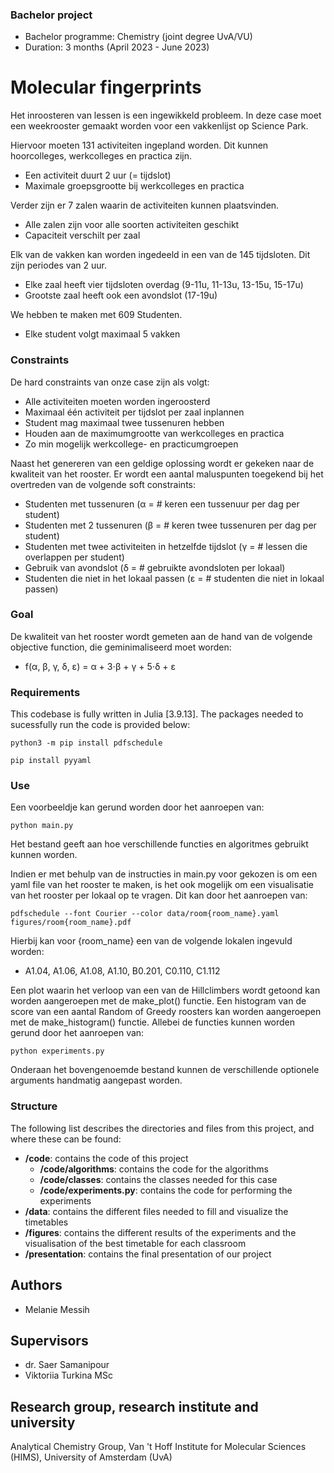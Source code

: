 ### Bachelor project 
- Bachelor programme: Chemistry (joint degree UvA/VU)
- Duration: 3 months (April 2023 - June 2023)

# Molecular fingerprints

Het inroosteren van lessen is een ingewikkeld probleem. In deze case moet een weekrooster gemaakt worden voor een vakkenlijst op Science Park. 

Hiervoor moeten 131 activiteiten ingepland worden. Dit kunnen hoorcolleges, werkcolleges en practica zijn.
- Een activiteit duurt 2 uur (= tijdslot)
- Maximale groepsgrootte bij werkcolleges en practica

Verder zijn er 7 zalen waarin de activiteiten kunnen plaatsvinden.
- Alle zalen zijn voor alle soorten activiteiten geschikt
- Capaciteit verschilt per zaal

Elk van de vakken kan worden ingedeeld in een van de 145 tijdsloten. Dit zijn periodes van 2 uur.
- Elke zaal heeft vier tijdsloten overdag (9-11u, 11-13u, 13-15u, 15-17u)
- Grootste zaal heeft ook een avondslot (17-19u)

We hebben te maken met 609 Studenten.
- Elke student volgt maximaal 5 vakken


### Constraints

De hard constraints van onze case zijn als volgt:
- Alle activiteiten moeten worden ingeroosterd
- Maximaal één activiteit per tijdslot per zaal inplannen
- Student mag maximaal twee tussenuren hebben
- Houden aan de maximumgrootte van werkcolleges en practica
- Zo min mogelijk werkcollege- en practicumgroepen

Naast het genereren van een geldige oplossing wordt er gekeken naar de kwaliteit van het rooster. Er wordt een aantal maluspunten toegekend bij het overtreden van de volgende soft constraints:
- Studenten met tussenuren (α = # keren een tussenuur per dag per student)
- Studenten met 2 tussenuren (β = # keren twee tussenuren per dag per student)
- Studenten met twee activiteiten in hetzelfde tijdslot (γ = # lessen die overlappen per student)
- Gebruik van avondslot (δ = # gebruikte avondsloten per lokaal)
- Studenten die niet in het lokaal passen (ε = # studenten die niet in lokaal passen)

### Goal

De kwaliteit van het rooster wordt gemeten aan de hand van de volgende objective function, die geminimaliseerd moet worden:

- f(α, β, γ, δ, ε) = α + 3⋅β + γ + 5⋅δ + ε

### Requirements

This codebase is fully written in Julia [3.9.13]. The packages needed to sucessfully run the code is provided below:

```
python3 -m pip install pdfschedule
```
```
pip install pyyaml
```

### Use

Een voorbeeldje kan gerund worden door het aanroepen van:

```
python main.py
```

Het bestand geeft aan hoe verschillende functies en algoritmes gebruikt kunnen worden.

Indien er met behulp van de instructies in main.py voor gekozen is om een yaml file van het rooster te maken, is het ook mogelijk om een visualisatie van het rooster per lokaal op te vragen. Dit kan door het aanroepen van:

```
pdfschedule --font Courier --color data/room{room_name}.yaml figures/room{room_name}.pdf
```

Hierbij kan voor {room_name} een van de volgende lokalen ingevuld worden:
- A1.04, A1.06, A1.08, A1.10, B0.201, C0.110, C1.112

Een plot waarin het verloop van een van de Hillclimbers wordt getoond kan worden aangeroepen met de make_plot() functie.
Een histogram van de score van een aantal Random of Greedy roosters kan worden aangeroepen met de make_histogram() functie.
Allebei de functies kunnen worden gerund door het aanroepen van:
```
python experiments.py
```

Onderaan het bovengenoemde bestand kunnen de verschillende optionele arguments handmatig aangepast worden.

### Structure

The following list describes the directories and files from this project, and where these can be found:

- **/code**: contains the code of this project
  - **/code/algorithms**: contains the code for the algorithms
  - **/code/classes**: contains the classes needed for this case
  - **/code/experiments.py**: contains the code for performing the experiments
- **/data**: contains the different files needed to fill and visualize the timetables
- **/figures**: contains the different results of the experiments and the visualisation of the best timetable for each classroom
- **/presentation**: contains the final presentation of our project

## Authors
- Melanie Messih

## Supervisors
- dr. Saer Samanipour
- Viktoriia Turkina MSc

## Research group, research institute and university
Analytical Chemistry Group, Van 't Hoff Institute for Molecular Sciences (HIMS), University of Amsterdam (UvA)
